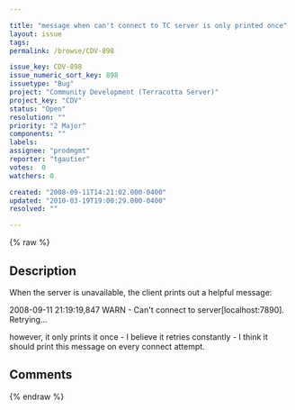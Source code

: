 ```yaml
---

title: "message when can't connect to TC server is only printed once"
layout: issue
tags: 
permalink: /browse/CDV-898

issue_key: CDV-898
issue_numeric_sort_key: 898
issuetype: "Bug"
project: "Community Development (Terracotta Server)"
project_key: "CDV"
status: "Open"
resolution: ""
priority: "2 Major"
components: ""
labels: 
assignee: "prodmgmt"
reporter: "tgautier"
votes:  0
watchers: 0

created: "2008-09-11T14:21:02.000-0400"
updated: "2010-03-19T19:00:29.000-0400"
resolved: ""

---
```




{% raw %}



## Description

<div markdown="1" class="description">

When the server is unavailable, the client prints out a helpful message:

2008-09-11 21:19:19,847 WARN - Can't connect to server[localhost:7890]. Retrying...

however, it only prints it once - I believe it retries constantly - I think it should print this message on every connect attempt.



</div>

## Comments



{% endraw %}

